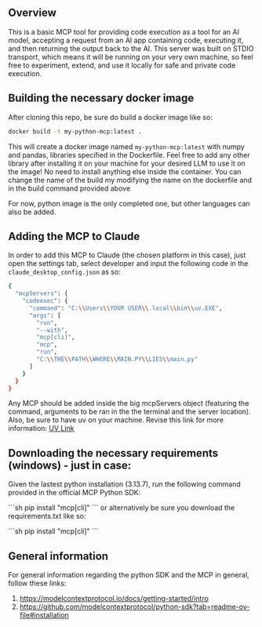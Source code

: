 ## Overview

This is a basic MCP tool for providing code execution as a tool for an AI model, accepting a request from an AI app containing code, executing it, and then returning the output back to the AI. This server was built on STDIO transport, which means it will be running on your very own machine, so feel free to experiment, extend, and use it locally for safe and private code execution.

## Building the necessary docker image

After cloning this repo, be sure do build a docker image like so:

```sh
docker build -t my-python-mcp:latest .
```

This will create a docker image named `my-python-mcp:latest` with numpy and pandas, libraries specified in the Dockerfile. Feel free to add any other library after installing it on your machine for your desired LLM to use it on the image! No need to install anything else inside the container.  You can change the name of the build my modifying the name on the dockerfile and in the build command provided above

For now, python image is the only completed one, but other languages can also be added. 

## Adding the MCP to Claude

In order to add this MCP to Claude (the chosen platform in this case), just open the settings tab, select developer and input the following code in the `claude_desktop_config.json` as so:

```sh
{
  "mcpServers": {
    "codeexec": {
      "command": "C:\\Users\\YOUR USER\\.local\\bin\\uv.EXE",
      "args": [
        "run",
        "--with",
        "mcp[cli]",
        "mcp",
        "run",
        "C:\\THE\\PATH\\WHERE\\MAIN.PY\\LIES\\main.py"
      ]
    }
  }
}
```
Any MCP should be added inside the big mcpServers object (featuring the command, arguments to be ran in the the terminal and the server location). Also, be sure to have uv on your machine. Revise this link for more information:
[UV Link](https://docs.astral.sh/uv/getting-started/installation/)


## Downloading the necessary requirements (windows) - just in case:
Given the lastest python installation (3.13.7), run the following command provided in the official MCP Python SDK:

´´´sh
pip install "mcp[cli]"
´´´ 
or alternatively be sure you download the requirements.txt like so:

´´´sh
pip install "mcp[cli]"
´´´

## General information

For general information regarding the python SDK and the MCP in general, follow these links:
1) https://modelcontextprotocol.io/docs/getting-started/intro
2) https://github.com/modelcontextprotocol/python-sdk?tab=readme-ov-file#installation